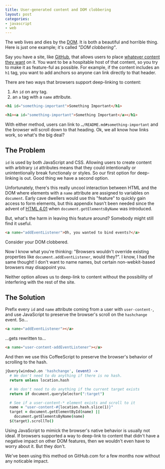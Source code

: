 ```yaml
---
title: User-generated content and DOM clobbering
layout: post
categories:
- javascript
- web
---
```


The web lives and dies by the [DOM](https://developer.mozilla.org/en-US/docs/DOM). It is both a beautiful and horrible thing. Here is just one example; it's called _"DOM clobbering"_.

Say you have a site, like [GitHub](https://github.com), that allows users to place [whatever content they want](https://help.github.com/articles/github-flavored-markdown) on it. You want to be a hospitable host of that content, so you try to make it as feature-ful as possible. For example, if the content includes an `h1` tag, you want to add anchors so anyone can link directly to that header.

There are two ways that browsers support deep-linking to content:

1. An `id` on any tag.
1. an `a` tag with a `name` attribute.

```html
<h1 id="something-important">Something Important</h1>

<h1><a id="something-important">Something Important</a></h1>
```

With either method, users can link to `…/README.md#something-important` and the browser will scroll down to that heading. Ok, we all know how links work, so what's the big deal?

## The Problem

`id` is used by both JavaScript and CSS. Allowing users to create content with arbitrary `id` attributes means that they could intentionally or unintentionally break functionaly or styles. So our first option for deep-linking is out. Good thing we have a second option.

Unfortunately, there's this really uncool interaction between HTML and the DOM where elements with a `name` attribute are assigned to variables on `document`. Early cave dwellers would use this "feature" to quickly gain access to form elements, but this appendix hasn't been needed since the advent of [HTML 4.01](http://www.w3.org/TR/DOM-Level-2-HTML/html.html#ID-71555259) when `document.getElementsByName` was introduced.

But, what's the harm in leaving this feature around? Somebody might still find it useful.

```html
<a name="addEventListener">Oh, you wanted to bind events?</a>
```

Consider your DOM clobbered.

Now I know what you're thinking: "Browsers wouldn't  override existing properties like `document.addEventListener`, would they?". I know, I had the same thought! I don't want to name names, but certain non-webkit-based browsers may disappoint you.

Neither option allows us to deep-link to content without the possibility of interfering with the rest of the site. 

## The Solution

Prefix every `id` and `name` attribute coming from a user with `user-content-`, and use JavaScript to preserve the browser's scroll on the `hashchange` event. So…

```html
<a name="addEventListener"></a>
```

…gets rewritten to…

```html
<a name="user-content-addEventListener"></a>
```

And then we use this CoffeeScript to preserve the browser's behavior of scrolling to the hash.

```coffeescript
jQuery(window).on 'hashchange', (event) ->
  # We don't need to do anything if there is no hash.
  return unless location.hash

  # We don't need to do anything if the current target exists
  return if document.querySelector(":target")

  # See if a user-content-* element exists and scroll to it
  name = "user-content-#{location.hash.slice(1)}"
  target = document.getElementById(name) ||
    document.getElementsByName(name)
  $(target).scrollTo()
```

Using JavaScript to mimick the browser's native behavior is usually not ideal. If browsers supported a way to deep-link to content that didn't have a negative impact on other DOM features, then we wouldn't even have to worry about it. But they don't. 

We've been using this method on GitHub.com for a few months now without any noticable impact.
